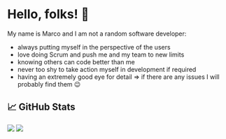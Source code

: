 # Hello, folks! 👋

My name is Marco and I am not a random software developer:

- always putting myself in the perspective of the users
- love doing Scrum and push me and my team to new limits
- knowing others can code better than me
- never too shy to take action myself in development if required
- having an extremely good eye for detail
  => if there are any issues I will probably find them 😉

## &#x1f4c8; GitHub Stats
<div>
  <img align="center" src="https://github-readme-stats-5wvjxcbzk-rickstaa.vercel.app/api/top-langs/?username=marc0olo&role=ORGANIZATION_MEMBER,OWNER,COLLABORATOR&hide=css,html,tex,shell&title_color=ffffff&text_color=c9cacc&icon_color=2bbc8a&bg_color=1d1f21&layout=compact" />
  <img align="center" src="https://github-readme-stats-5wvjxcbzk-rickstaa.vercel.app/api?username=marc0olo&count_private=true&role=OWNER,COLLABORATOR&show_icons=true&line_height=20&count_private=true&title_color=ffffff&text_color=c9cacc&icon_color=2bbc8a&bg_color=1d1f21" />
</div>
